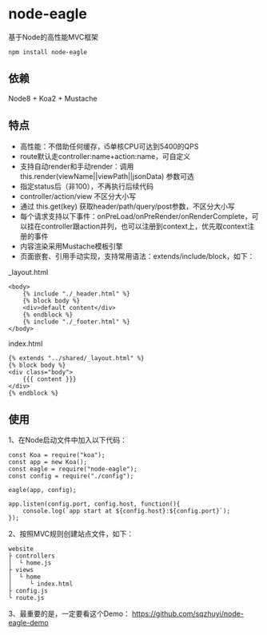 # node-eagle
基于Node的高性能MVC框架

    npm install node-eagle

## 依赖
Node8 + Koa2 + Mustache

## 特点
* 高性能：不借助任何缓存，i5单核CPU可达到5400的QPS
* route默认走controller:name+action:name，可自定义
* 支持自动render和手动render：调用 this.render(viewName||viewPath||jsonData) 参数可选
* 指定status后（非100），不再执行后续代码
* controller/action/view 不区分大小写
* 通过 this.get(key) 获取header/path/query/post参数，不区分大小写
* 每个请求支持以下事件：onPreLoad/onPreRender/onRenderComplete，可以挂在controller跟action并列，也可以注册到context上，优先取context注册的事件
* 内容渲染采用Mustache模板引擎
* 页面嵌套、引用手动实现，支持常用语法：extends/include/block，如下：

_layout.html

    <body>
        {% include "./_header.html" %}
        {% block body %}
        <div>default content</div>
        {% endblock %}
        {% include "./_footer.html" %}
    </body>

index.html

    {% extends "../shared/_layout.html" %}
    {% block body %}
    <div class="body">
        {{{ content }}}
    </div>
    {% endblock %}

## 使用
1、在Node启动文件中加入以下代码：

    const Koa = require("koa");
    const app = new Koa();
    const eagle = require("node-eagle");
    const config = require("./config");

    eagle(app, config);

    app.listen(config.port, config.host, function(){
        console.log(`app start at ${config.host}:${config.port}`);
    });

2、按照MVC规则创建站点文件，如下：

    website
    ├ controllers
    │  └ home.js
    ├ views
    │  └ home
    │     └ index.html
    ├ config.js
    └ route.js

3、最重要的是，一定要看这个Demo：
https://github.com/sqzhuyi/node-eagle-demo

